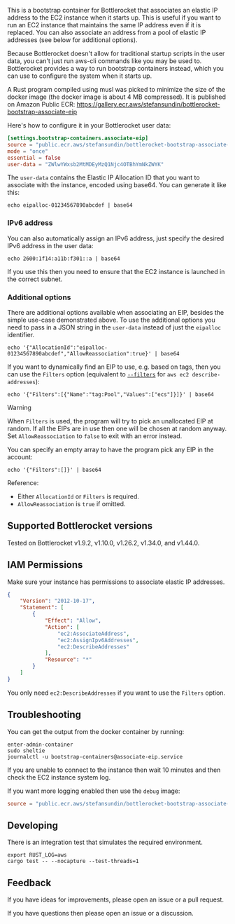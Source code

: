 This is a bootstrap container for Bottlerocket that associates an elastic IP address to the EC2 instance when it starts up. This is useful if you want to run an EC2 instance that maintains the same IP address even if it is replaced. You can also associate an address from a pool of elastic IP addresses (see below for additional options).

Because Bottlerocket doesn't allow for traditional startup scripts in the user data, you can't just run aws-cli commands like you may be used to. Bottlerocket provides a way to run bootstrap containers instead, which you can use to configure the system when it starts up.

A Rust program compiled using musl was picked to minimize the size of the docker image (the docker image is about 4 MB compressed). It is published on Amazon Public ECR: https://gallery.ecr.aws/stefansundin/bottlerocket-bootstrap-associate-eip

Here's how to configure it in your Bottlerocket user data:

```toml
[settings.bootstrap-containers.associate-eip]
source = "public.ecr.aws/stefansundin/bottlerocket-bootstrap-associate-eip:latest"
mode = "once"
essential = false
user-data = "ZWlwYWxsb2MtMDEyMzQ1Njc4OTBhYmNkZWYK"
```

The `user-data` contains the Elastic IP Allocation ID that you want to associate with the instance, encoded using base64. You can generate it like this:

```shell
echo eipalloc-01234567890abcdef | base64
```

### IPv6 address

You can also automatically assign an IPv6 address, just specify the desired IPv6 address in the user data:

```shell
echo 2600:1f14:a11b:f301::a | base64
```

If you use this then you need to ensure that the EC2 instance is launched in the correct subnet.

### Additional options

There are additional options available when associating an EIP, besides the simple use-case demonstrated above. To use the additional options you need to pass in a JSON string in the `user-data` instead of just the `eipalloc` identifier.

```shell
echo '{"AllocationId":"eipalloc-01234567890abcdef","AllowReassociation":true}' | base64
```

If you want to dynamically find an EIP to use, e.g. based on tags, then you can use the `Filters` option (equivalent to [`--filters`](https://awscli.amazonaws.com/v2/documentation/api/latest/reference/ec2/describe-addresses.html#options) for `aws ec2 describe-addresses`):

```shell
echo '{"Filters":[{"Name":"tag:Pool","Values":["ecs"]}]}' | base64
```

> [!WARNING]
> When `Filters` is used, the program will try to pick an unallocated EIP at random. If all the EIPs are in use then one will be chosen at random anyway. Set `AllowReassociation` to `false` to exit with an error instead.

You can specify an empty array to have the program pick any EIP in the account:

```shell
echo '{"Filters":[]}' | base64
```

Reference:

- Either `AllocationId` or `Filters` is required.
- `AllowReassociation` is `true` if omitted.


## Supported Bottlerocket versions

Tested on Bottlerocket v1.9.2, v1.10.0, v1.26.2, v1.34.0, and v1.44.0.


## IAM Permissions

Make sure your instance has permissions to associate elastic IP addresses.

```json
{
    "Version": "2012-10-17",
    "Statement": [
        {
            "Effect": "Allow",
            "Action": [
                "ec2:AssociateAddress",
                "ec2:AssignIpv6Addresses",
                "ec2:DescribeAddresses"
            ],
            "Resource": "*"
        }
    ]
}
```

You only need `ec2:DescribeAddresses` if you want to use the `Filters` option.


## Troubleshooting

You can get the output from the docker container by running:

```shell
enter-admin-container
sudo sheltie
journalctl -u bootstrap-containers@associate-eip.service
```

If you are unable to connect to the instance then wait 10 minutes and then check the EC2 instance system log.

If you want more logging enabled then use the `debug` image:

```toml
source = "public.ecr.aws/stefansundin/bottlerocket-bootstrap-associate-eip:debug"
```


## Developing

There is an integration test that simulates the required environment.

```shell
export RUST_LOG=aws
cargo test -- --nocapture --test-threads=1
```


## Feedback

If you have ideas for improvements, please open an issue or a pull request.

If you have questions then please open an issue or a discussion.
